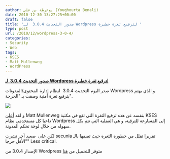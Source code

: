 ```yaml
---
author: يوغرطة بن علي (Youghourta Benali)
date: 2010-12-30 13:27:25+00:00
draft: false
title: 'صدور التحديث 3.0.4  لـ Wordpress لترقيع ثغرة خطيرة '
type: post
url: /2010/12/wordpress-3-0-4/
categories:
- Security
- Web
tags:
- KSES
- Matt Mullenweg
- WordPress
---
```


**[صدور التحديث 3.0.4  لـ Wordpress لترقيع ثغرة خطيرة](https://www.it-scoop.com/2010/12/wordpress-3-0-4/)**




صدر اليوم التحديث 3.0.4  لنظام إدارة المحتوى/المدونات Wordpress و الذي يهتم بترقيع ثغرة أمنية وصفت بـ "الحرجة".




[![](https://www.it-scoop.com/wp-content/uploads/2009/12/wordpress-logo-300x300.png)
](https://www.it-scoop.com/2010/12/wordpress-3-0-4/)


و لقد [أعلن](http://wordpress.org/news/2010/12/3-0-4-update/) Matt Mullenweg بنفسه عن هذه ترقيع الثغرة التي تقع في مكتبة KSES داعيا كل مستخدمي نظام Wordpress إلى المسارعة للترقية، و هي العملية التي تتم بكل سهوله من خلال لوحة تحكم المدونة.

لكن على  صعيد آخر [نشرت](http://secunia.com/advisories/42755/) secunia تقريرا تقلل من خطورة الثغرة حيث تصفها بالـ "الأقل حرجا" Less critical.

الإصدار 3.0.4 من Wordpress متوفر للتحميل من [هنا](http://wordpress.org/download/)
